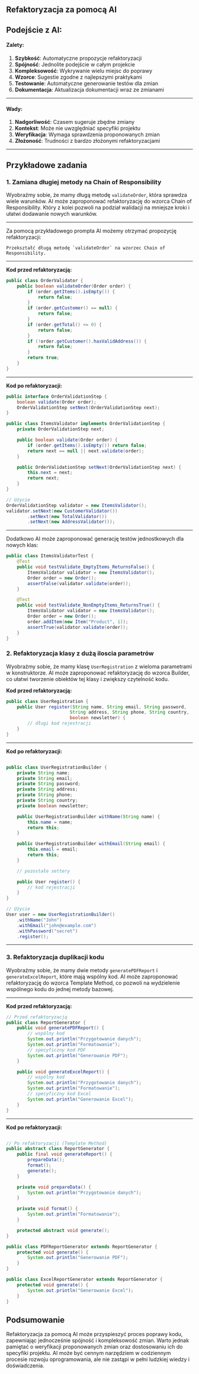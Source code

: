 ## Refaktoryzacja za pomocą AI

## Podejście z AI:

#### Zalety:

1. **Szybkość**: Automatyczne propozycje refaktoryzacji
2. **Spójność**: Jednolite podejście w całym projekcie
3. **Kompleksowość**: Wykrywanie wielu miejsc do poprawy
4. **Wzorce**: Sugestie zgodne z najlepszymi praktykami
5. **Testowanie**: Automatyczne generowanie testów dla zmian
6. **Dokumentacja**: Aktualizacja dokumentacji wraz ze zmianami

---

#### Wady:

1. **Nadgorliwość**: Czasem sugeruje zbędne zmiany
2. **Kontekst**: Może nie uwzględniać specyfiki projektu
3. **Weryfikacja**: Wymaga sprawdzenia proponowanych zmian
4. **Złożoność**: Trudności z bardzo złożonymi refaktoryzacjami

---

## Przykładowe zadania

### 1. Zamiana długiej metody na Chain of Responsibility

Wyobraźmy sobie, że mamy długą metodę `validateOrder`, która sprawdza wiele warunków. AI może zaproponować refaktoryzację do wzorca Chain of Responsibility. Który z kolei pozwoli na podział walidacji na mniejsze kroki i ułatwi dodawanie nowych warunków.

---

Za pomocą przykładowego prompta AI możemy otrzymać propozycję refaktoryzacji:

```plaintext
Przekształć długą metodę `validateOrder` na wzorzec Chain of Responsibility.
```

---

**Kod przed refaktoryzacją:**

```java
public class OrderValidator {
    public boolean validateOrder(Order order) {
        if (order.getItems().isEmpty()) {
            return false;
        }
        if (order.getCustomer() == null) {
            return false;
        }
        if (order.getTotal() <= 0) {
            return false;
        }
        if (!order.getCustomer().hasValidAddress()) {
            return false;
        }
        return true;
    }
}
```

---

**Kod po refaktoryzacji:**

```java
public interface OrderValidationStep {
    boolean validate(Order order);
    OrderValidationStep setNext(OrderValidationStep next);
}

public class ItemsValidator implements OrderValidationStep {
    private OrderValidationStep next;

    public boolean validate(Order order) {
        if (order.getItems().isEmpty()) return false;
        return next == null || next.validate(order);
    }

    public OrderValidationStep setNext(OrderValidationStep next) {
        this.next = next;
        return next;
    }
}

// Użycie
OrderValidationStep validator = new ItemsValidator();
validator.setNext(new CustomerValidator())
        .setNext(new TotalValidator())
        .setNext(new AddressValidator());
```

---

Dodatkowo AI może zaproponować generację testów jednostkowych dla nowych klas:

```java
public class ItemsValidatorTest {
    @Test
    public void testValidate_EmptyItems_ReturnsFalse() {
        ItemsValidator validator = new ItemsValidator();
        Order order = new Order();
        assertFalse(validator.validate(order));
    }

    @Test
    public void testValidate_NonEmptyItems_ReturnsTrue() {
        ItemsValidator validator = new ItemsValidator();
        Order order = new Order();
        order.addItem(new Item("Product", 1));
        assertTrue(validator.validate(order));
    }
}
```

### 2. Refaktoryzacja klasy z dużą iloscia parametrów

Wyobraźmy sobie, że mamy klasę `UserRegistration` z wieloma parametrami w konstruktorze. AI może zaproponować refaktoryzację do wzorca Builder, co ułatwi tworzenie obiektów tej klasy i zwiększy czytelność kodu.

**Kod przed refaktoryzacją:**

```java
public class UserRegistration {
    public User register(String name, String email, String password,
                        String address, String phone, String country,
                        boolean newsletter) {
        // długi kod rejestracji
    }
}
```

---

**Kod po refaktoryzacji:**

```java

public class UserRegistrationBuilder {
    private String name;
    private String email;
    private String password;
    private String address;
    private String phone;
    private String country;
    private boolean newsletter;

    public UserRegistrationBuilder withName(String name) {
        this.name = name;
        return this;
    }

    public UserRegistrationBuilder withEmail(String email) {
        this.email = email;
        return this;
    }

    // pozostałe settery

    public User register() {
        // kod rejestracji
    }
}

// Użycie
User user = new UserRegistrationBuilder()
    .withName("John")
    .withEmail("john@example.com")
    .withPassword("secret")
    .register();
```

---

### 3. Refaktoryzacja duplikacji kodu

Wyobraźmy sobie, że mamy dwie metody `generatePDFReport` i `generateExcelReport`, które mają wspólny kod. AI może zaproponować refaktoryzację do wzorca Template Method, co pozwoli na wydzielenie wspólnego kodu do jednej metody bazowej.

---

**Kod przed refaktoryzacją:**

```java
// Przed refaktoryzacją
public class ReportGenerator {
    public void generatePDFReport() {
        // wspólny kod
        System.out.println("Przygotowanie danych");
        System.out.println("Formatowanie");
        // specyficzny kod PDF
        System.out.println("Generowanie PDF");
    }

    public void generateExcelReport() {
        // wspólny kod
        System.out.println("Przygotowanie danych");
        System.out.println("Formatowanie");
        // specyficzny kod Excel
        System.out.println("Generowanie Excel");
    }
}
```

---

**Kod po refaktoryzacji:**

```java

// Po refaktoryzacji (Template Method)
public abstract class ReportGenerator {
    public final void generateReport() {
        prepareData();
        format();
        generate();
    }

    private void prepareData() {
        System.out.println("Przygotowanie danych");
    }

    private void format() {
        System.out.println("Formatowanie");
    }

    protected abstract void generate();
}

public class PDFReportGenerator extends ReportGenerator {
    protected void generate() {
        System.out.println("Generowanie PDF");
    }
}

public class ExcelReportGenerator extends ReportGenerator {
    protected void generate() {
        System.out.println("Generowanie Excel");
    }
}
```

## Podsumowanie

Refaktoryzacja za pomocą AI może przyspieszyć proces poprawy kodu, zapewniając jednocześnie spójność i kompleksowość zmian. Warto jednak pamiętać o weryfikacji proponowanych zmian oraz dostosowaniu ich do specyfiki projektu. AI może być cennym narzędziem w codziennym procesie rozwoju oprogramowania, ale nie zastąpi w pełni ludzkiej wiedzy i doświadczenia.
